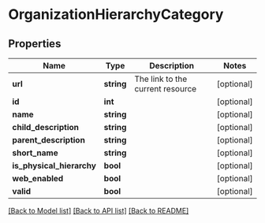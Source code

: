# OrganizationHierarchyCategory

## Properties
Name | Type | Description | Notes
------------ | ------------- | ------------- | -------------
**url** | **string** | The link to the current resource | [optional] 
**id** | **int** |  | [optional] 
**name** | **string** |  | [optional] 
**child_description** | **string** |  | [optional] 
**parent_description** | **string** |  | [optional] 
**short_name** | **string** |  | [optional] 
**is_physical_hierarchy** | **bool** |  | [optional] 
**web_enabled** | **bool** |  | [optional] 
**valid** | **bool** |  | [optional] 

[[Back to Model list]](../../README.md#documentation-for-models) [[Back to API list]](../../README.md#documentation-for-api-endpoints) [[Back to README]](../../README.md)

